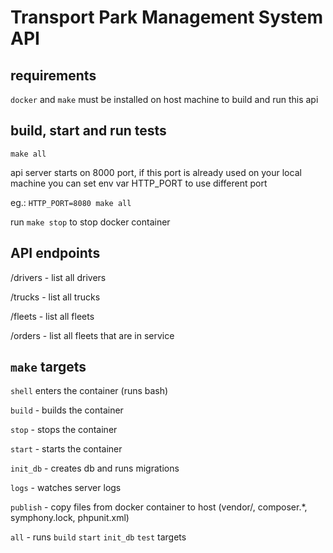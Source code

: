 # Transport Park Management System API

## requirements

`docker` and `make` must be installed on host machine to build and run this api

## build, start and run tests

`make all`

api server starts on 8000 port, if this port is already used on your local machine you can set env var HTTP_PORT to use different port

eg.: `HTTP_PORT=8080 make all`


run `make stop` to stop docker container

## API endpoints

/drivers - list all drivers

/trucks - list all trucks

/fleets - list all fleets

/orders - list all fleets that are in service

## `make` targets

`shell` enters the container (runs bash)

`build` - builds the container

`stop` - stops the container

`start` - starts the container

`init_db` - creates db and runs migrations

`logs` - watches server logs

`publish` - copy files from docker container to host (vendor/, composer.*, symphony.lock, phpunit.xml)

`all` - runs `build` `start` `init_db` `test` targets
